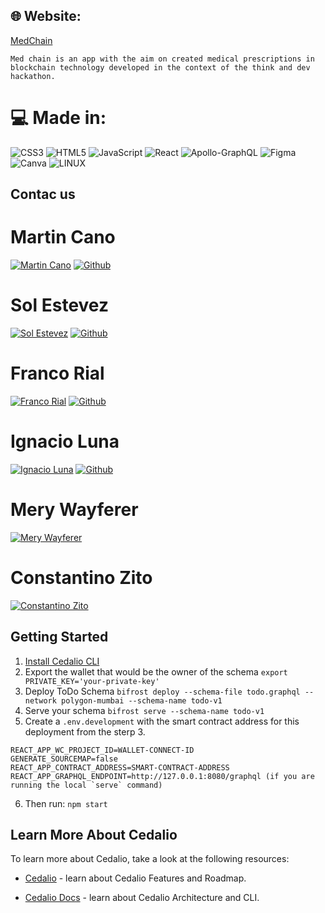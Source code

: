 ## 🌐 Website:
[MedChain](http://127.0.0.1:8080/graphql) 

```
Med chain is an app with the aim on created medical prescriptions in blockchain technology developed in the context of the think and dev hackathon.

```



# 💻 Made in:
![CSS3](https://img.shields.io/badge/css3-%231572B6.svg?style=plastic&logo=css3&logoColor=white) ![HTML5](https://img.shields.io/badge/html5-%23E34F26.svg?style=plastic&logo=html5&logoColor=white) ![JavaScript](https://img.shields.io/badge/javascript-%23323330.svg?style=plastic&logo=javascript&logoColor=%23F7DF1E) ![React](https://img.shields.io/badge/react-%2320232a.svg?style=plastic&logo=react&logoColor=%2361DAFB) ![Apollo-GraphQL](https://img.shields.io/badge/-ApolloGraphQL-311C87?style=plastic&logo=apollo-graphql) 	![Figma](https://img.shields.io/badge/figma-%23F24E1E.svg?style=plastic&logo=figma&logoColor=white) ![Canva](https://img.shields.io/badge/Canva-%2300C4CC.svg?style=plastic&logo=Canva&logoColor=white) ![LINUX](https://img.shields.io/badge/Linux-FCC624?style=plastic&logo=linux&logoColor=black)




## Contac us
# Martin Cano 
[![Martin Cano](https://img.shields.io/badge/LinkedIn-%230077B5.svg?logo=linkedin&logoColor=white)](https://www.linkedin.com/in/martin-canolik/)
[![Github](https://img.shields.io/badge/-GitHub-lightgrey)](https://github.com/MartinCanolik)


# Sol Estevez
[![Sol Estevez](https://img.shields.io/badge/LinkedIn-%230077B5.svg?logo=linkedin&logoColor=white)](https://www.linkedin.com/in/sol-gomez-estevez/)
[![Github](https://img.shields.io/badge/-GitHub-lightgrey)](https://github.com/solgz)

# Franco Rial
[![Franco Rial](https://img.shields.io/badge/LinkedIn-%230077B5.svg?logo=linkedin&logoColor=white)](https://www.linkedin.com/in/franco-antonio-rial/)
[![Github](https://img.shields.io/badge/-GitHub-lightgrey)](https://github.com/FranARB)
<!-- [![Email](https://img.shields.io/badge/-E--mail-lightblue)](francoantoniorial@hotmail.com) -->


# Ignacio Luna
[![Ignacio Luna](https://img.shields.io/badge/LinkedIn-%230077B5.svg?logo=linkedin&logoColor=white)](https://www.linkedin.com/in/ignaluna/)
[![Github](https://img.shields.io/badge/-GitHub-lightgrey)](https://github.com/ignaluna)


# Mery Wayferer
[![Mery Wayferer](https://img.shields.io/badge/LinkedIn-%230077B5.svg?logo=linkedin&logoColor=white)](https://www.linkedin.com/in/marialauracalderero/)


# Constantino Zito
[![Constantino Zito](https://img.shields.io/badge/LinkedIn-%230077B5.svg?logo=linkedin&logoColor=white)](https://www.linkedin.com/in/constantino-zito-014140162/)


## Getting Started

1. [Install Cedalio CLI](https://docs.cedalio.com/quickstart/getting-started/download-cli#download-and-install-cli)
2. Export the wallet that would be the owner of the schema `export PRIVATE_KEY='your-private-key'`
3. Deploy ToDo Schema `bifrost deploy --schema-file todo.graphql --network polygon-mumbai --schema-name todo-v1`
4. Serve your schema `bifrost serve --schema-name todo-v1`
5. Create a `.env.development` with the smart contract address for this deployment from the sterp 3.
```
REACT_APP_WC_PROJECT_ID=WALLET-CONNECT-ID
GENERATE_SOURCEMAP=false
REACT_APP_CONTRACT_ADDRESS=SMART-CONTRACT-ADDRESS
REACT_APP_GRAPHQL_ENDPOINT=http://127.0.0.1:8080/graphql (if you are running the local `serve` command)
```
6. Then run: `npm start`

## Learn More About Cedalio

To learn more about Cedalio, take a look at the following resources:

- [Cedalio](https://cedalio.com/) - learn about Cedalio Features and Roadmap.

- [Cedalio Docs](https://docs.cedalio.com/) - learn about Cedalio Architecture and CLI.
